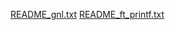 [README_gnl.txt](https://github.com/user-attachments/files/19473405/README_gnl.txt)
[README_ft_printf.txt](https://github.com/user-attachments/files/19473414/README_ft_printf.txt)
